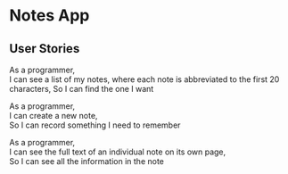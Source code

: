 # Notes App

## User Stories

As a programmer,  
I can see a list of my notes, where each note is abbreviated to the first 20 characters,
So I can find the one I want


As a programmer,  
I can create a new note,  
So I can record something I need to remember


As a programmer,   
I can see the full text of an individual note on its own page,  
So I can see all the information in the note  
